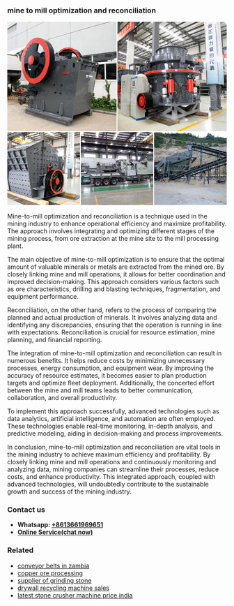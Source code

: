 <h3>mine to mill optimization and reconciliation</h3><img src='1708663367.jpg' alt=''><p>Mine-to-mill optimization and reconciliation is a technique used in the mining industry to enhance operational efficiency and maximize profitability. The approach involves integrating and optimizing different stages of the mining process, from ore extraction at the mine site to the mill processing plant.</p><p>The main objective of mine-to-mill optimization is to ensure that the optimal amount of valuable minerals or metals are extracted from the mined ore. By closely linking mine and mill operations, it allows for better coordination and improved decision-making. This approach considers various factors such as ore characteristics, drilling and blasting techniques, fragmentation, and equipment performance.</p><p>Reconciliation, on the other hand, refers to the process of comparing the planned and actual production of minerals. It involves analyzing data and identifying any discrepancies, ensuring that the operation is running in line with expectations. Reconciliation is crucial for resource estimation, mine planning, and financial reporting.</p><p>The integration of mine-to-mill optimization and reconciliation can result in numerous benefits. It helps reduce costs by minimizing unnecessary processes, energy consumption, and equipment wear. By improving the accuracy of resource estimates, it becomes easier to plan production targets and optimize fleet deployment. Additionally, the concerted effort between the mine and mill teams leads to better communication, collaboration, and overall productivity.</p><p>To implement this approach successfully, advanced technologies such as data analytics, artificial intelligence, and automation are often employed. These technologies enable real-time monitoring, in-depth analysis, and predictive modeling, aiding in decision-making and process improvements.</p><p>In conclusion, mine-to-mill optimization and reconciliation are vital tools in the mining industry to achieve maximum efficiency and profitability. By closely linking mine and mill operations and continuously monitoring and analyzing data, mining companies can streamline their processes, reduce costs, and enhance productivity. This integrated approach, coupled with advanced technologies, will undoubtedly contribute to the sustainable growth and success of the mining industry.</p><h3>Contact us</h3><ul><li><strong>Whatsapp:&nbsp;<a href="https://wa.me/8613661969651">+8613661969651</a></strong></li><li><a href="https://swt.shibang-china.com/?git&amp;zhl&amp;mine to mill optimization and reconciliation"><strong>Online Service(chat now)</strong></a></li></ul><h3>Related</h3><ul><li><a href='conveyor belts in zambia.md'>conveyor belts in zambia</a></li><li><a href='copper ore processing.md'>copper ore processing</a></li><li><a href='supplier of grinding stone.md'>supplier of grinding stone</a></li><li><a href='drywall recycling machine sales.md'>drywall recycling machine sales</a></li><li><a href='latest stone crusher machine price india.md'>latest stone crusher machine price india</a></li></ul>